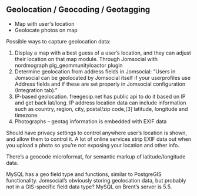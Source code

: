 ## Geolocation / Geocoding / Geotagging

- Map with user's location
- Geolocate photos on map

Possible ways to capture geolocation data:

1. Display a map with a best guess of a user’s location, and they can adjust their location on that map module. Through Jomsocial with nordmograph plg_geommunityloactor plugin
2. Determine geolocation from address fields in Jomsocial: “Users in Jomsocial can be geolocated by Jomsocial itself if your userprofiles use Address fields and if these are set properly in Jomsocial configuration (Integration tab).”
3. IP-based geolocation.  freegeoip.net has public api to do it based on IP and get back lat/long. IP address location data can include information such as country, region, city, postal/zip code,[3] latitude, longitude and timezone.
4. Photographs – geotag information is embedded with EXIF data

Should have privacy settings to control anywhere user’s location is shown, and allow them to control it. A lot of online services strip EXIF data out when you upload a photo so you’re not exposing your location and other info.

There’s a geocode microformat, for semantic markup of latitude/longitude data.

MySQL has a geo field type and functions, similar to PostgreGIS functionality. Jomsocial’s obviously storing geolocation data, but probably not in a GIS-specific field data type? MySQL on Brent’s server is 5.5.